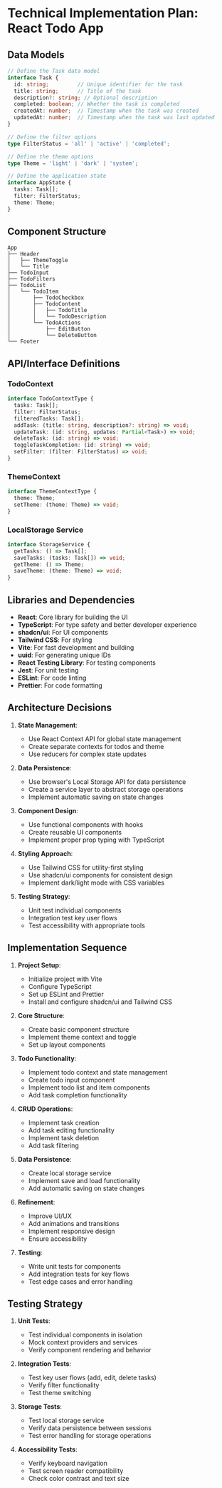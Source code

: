 # Technical Implementation Plan: React Todo App

## Data Models

```typescript
// Define the Task data model
interface Task {
  id: string;         // Unique identifier for the task
  title: string;      // Title of the task
  description?: string; // Optional description
  completed: boolean; // Whether the task is completed
  createdAt: number;  // Timestamp when the task was created
  updatedAt: number;  // Timestamp when the task was last updated
}

// Define the filter options
type FilterStatus = 'all' | 'active' | 'completed';

// Define the theme options
type Theme = 'light' | 'dark' | 'system';

// Define the application state
interface AppState {
  tasks: Task[];
  filter: FilterStatus;
  theme: Theme;
}
```

## Component Structure

```
App
├── Header
│   ├── ThemeToggle
│   └── Title
├── TodoInput
├── TodoFilters
├── TodoList
│   └── TodoItem
│       ├── TodoCheckbox
│       ├── TodoContent
│       │   ├── TodoTitle
│       │   └── TodoDescription
│       └── TodoActions
│           ├── EditButton
│           └── DeleteButton
└── Footer
```

## API/Interface Definitions

### TodoContext

```typescript
interface TodoContextType {
  tasks: Task[];
  filter: FilterStatus;
  filteredTasks: Task[];
  addTask: (title: string, description?: string) => void;
  updateTask: (id: string, updates: Partial<Task>) => void;
  deleteTask: (id: string) => void;
  toggleTaskCompletion: (id: string) => void;
  setFilter: (filter: FilterStatus) => void;
}
```

### ThemeContext

```typescript
interface ThemeContextType {
  theme: Theme;
  setTheme: (theme: Theme) => void;
}
```

### LocalStorage Service

```typescript
interface StorageService {
  getTasks: () => Task[];
  saveTasks: (tasks: Task[]) => void;
  getTheme: () => Theme;
  saveTheme: (theme: Theme) => void;
}
```

## Libraries and Dependencies

- **React**: Core library for building the UI
- **TypeScript**: For type safety and better developer experience
- **shadcn/ui**: For UI components
- **Tailwind CSS**: For styling
- **Vite**: For fast development and building
- **uuid**: For generating unique IDs
- **React Testing Library**: For testing components
- **Jest**: For unit testing
- **ESLint**: For code linting
- **Prettier**: For code formatting

## Architecture Decisions

1. **State Management**: 
   - Use React Context API for global state management
   - Create separate contexts for todos and theme
   - Use reducers for complex state updates

2. **Data Persistence**:
   - Use browser's Local Storage API for data persistence
   - Create a service layer to abstract storage operations
   - Implement automatic saving on state changes

3. **Component Design**:
   - Use functional components with hooks
   - Create reusable UI components
   - Implement proper prop typing with TypeScript

4. **Styling Approach**:
   - Use Tailwind CSS for utility-first styling
   - Use shadcn/ui components for consistent design
   - Implement dark/light mode with CSS variables

5. **Testing Strategy**:
   - Unit test individual components
   - Integration test key user flows
   - Test accessibility with appropriate tools

## Implementation Sequence

1. **Project Setup**:
   - Initialize project with Vite
   - Configure TypeScript
   - Set up ESLint and Prettier
   - Install and configure shadcn/ui and Tailwind CSS

2. **Core Structure**:
   - Create basic component structure
   - Implement theme context and toggle
   - Set up layout components

3. **Todo Functionality**:
   - Implement todo context and state management
   - Create todo input component
   - Implement todo list and item components
   - Add task completion functionality

4. **CRUD Operations**:
   - Implement task creation
   - Add task editing functionality
   - Implement task deletion
   - Add task filtering

5. **Data Persistence**:
   - Create local storage service
   - Implement save and load functionality
   - Add automatic saving on state changes

6. **Refinement**:
   - Improve UI/UX
   - Add animations and transitions
   - Implement responsive design
   - Ensure accessibility

7. **Testing**:
   - Write unit tests for components
   - Add integration tests for key flows
   - Test edge cases and error handling

## Testing Strategy

1. **Unit Tests**:
   - Test individual components in isolation
   - Mock context providers and services
   - Verify component rendering and behavior

2. **Integration Tests**:
   - Test key user flows (add, edit, delete tasks)
   - Verify filter functionality
   - Test theme switching

3. **Storage Tests**:
   - Test local storage service
   - Verify data persistence between sessions
   - Test error handling for storage operations

4. **Accessibility Tests**:
   - Verify keyboard navigation
   - Test screen reader compatibility
   - Check color contrast and text size
